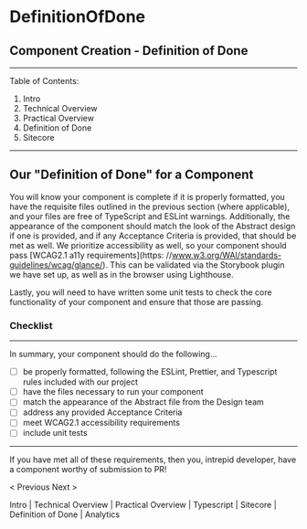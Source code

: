 # DefinitionOfDone

## Component Creation - Definition of Done

---

Table of Contents:

1. Intro
2. Technical Overview
3. Practical Overview
4. Definition of Done
5. Sitecore

---

## Our "Definition of Done" for a Component

You will know your component is complete if it is properly formatted, you have the requisite files outlined in the previous section (where applicable), and your files are free of TypeScript and ESLint warnings. Additionally, the appearance of the component should match the look of the Abstract design if one is provided, and if any Acceptance Criteria is provided, that should be met as well. We prioritize accessibility as well, so your component should pass [WCAG2.1 a11y requirements](https:
//www.w3.org/WAI/standards-guidelines/wcag/glance/). This can be validated via the Storybook plugin we have set up, as well as in the browser using Lighthouse.

Lastly, you will need to have written some unit tests to check the core functionality of your component and ensure that those are passing.

### Checklist

---

In summary, your component should do the following...

- [ ] be properly formatted, following the ESLint, Prettier, and Typescript rules included with our project
- [ ] have the files necessary to run your component
- [ ] match the appearance of the Abstract file from the Design team
- [ ] address any provided Acceptance Criteria
- [ ] meet WCAG2.1 accessibility requirements
- [ ] include unit tests

---

If you have met all of these requirements, then you, intrepid developer, have a component worthy of submission to PR!

< Previous Next >

Intro | Technical Overview | Practical Overview | Typescript | Sitecore | Definition of Done | Analytics
